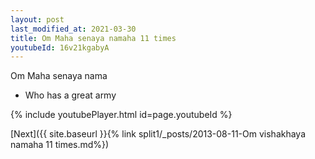 ```yaml
---
layout: post
last_modified_at: 2021-03-30
title: Om Maha senaya namaha 11 times
youtubeId: 16v21kgabyA
---
```

 
 
Om Maha senaya nama 
 
 -  Who has a great army 
 
  
 
  
 
 
 
 
 
 


{% include youtubePlayer.html id=page.youtubeId %}
 
[Next]({{ site.baseurl }}{% link  split1/_posts/2013-08-11-Om vishakhaya namaha 11 times.md%})
 
